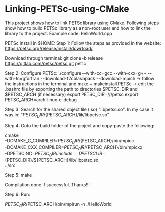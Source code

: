 # Linking-PETSc-using-CMake
This project shows how to link PETSc library using CMake. Following steps show how to build PETSc library as a non-root user and how to link the library to the project. 
Example code: HelloWorld.cpp

PETSc install in $HOME:
Step 1: Follow the steps as provided in the website:
https://petsc.org/release/install/download/

Download through terminal:
git clone -b release https://gitlab.com/petsc/petsc.git petsc

Step 2: Configure PETSc:
./configure --with-cc=gcc --with-cxx=g++ --with-fc=gfortran --download-f2cblaslapack --download-mpich
-> follow the instructions in the terminal and make + makeinstall PETSc
-> edit the .bashrc file by exporting the path to directories $PETSC_DIR and $PETSC_ARCH (if necessary)
export PETSC_DIR=/<home>/<user>/petsc
export PETSC_ARCH=arch-linux-c-debug

Step 3: Search for the shared object file (.so) "libpetsc.so". In my case it was in:
"${PETSC_DIR}/${PETSC_ARCH}/lib/libpetsc.so"

Step 4: Goto the build folder of the project and copy-paste the following:

cmake \
-DCMAKE_C_COMPILER=${PETSC_DIR}/${PETSC_ARCH}/bin/mpicc \
-DCMAKE_CXX_COMPILER=${PETSC_DIR}/${PETSC_ARCH}/bin/mpicxx \
-DPETSCINC=${PETSC_DIR}/include \
-DPETSCLIB=${PETSC_DIR}/${PETSC_ARCH}/lib/libpetsc.so \
../src

Step 5:
make

 Compilation done if successful. Thanks!!!
 
Step 6: 
Run:

$PETSC_DIR/$PETSC_ARCH/bin/mpirun -n <nprocs> ./HelloWorld






